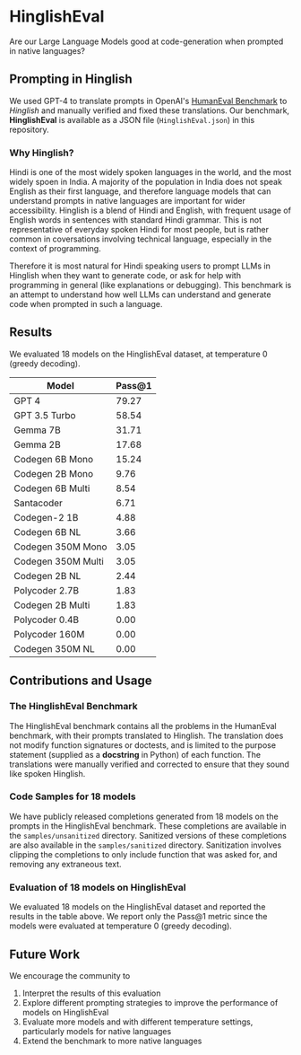 # HinglishEval
Are our Large Language Models good at code-generation when prompted in native languages?

## Prompting in Hinglish
We used GPT-4 to translate prompts in OpenAI's [HumanEval Benchmark](https://github.com/openai/human-eval) to _Hinglish_ and manually verified and fixed these translations. Our benchmark, __HinglishEval__ is available as a JSON file (`HinglishEval.json`) in this repository.

### Why Hinglish?
Hindi is one of the most widely spoken languages in the world, and the most widely spoen in India. A majority of the population in India does not speak English as their first language, and therefore language models that can understand prompts in native languages are important for wider accessibility. Hinglish is a blend of Hindi and English, with frequent usage of English words in sentences with standard Hindi grammar. This is not representative of everyday spoken Hindi for most people, but is rather common in coversations involving technical language, especially in the context of programming.

Therefore it is most natural for Hindi speaking users to prompt LLMs in Hinglish when they want to generate code, or ask for help with programming in general (like explanations or debugging). This benchmark is an attempt to understand how well LLMs can understand and generate code when prompted in such a language.

## Results
We evaluated 18 models on the HinglishEval dataset, at temperature 0 (greedy decoding).

| Model | Pass@1 | 
| --- | --- |
| GPT 4 | 79.27 |
| GPT 3.5 Turbo | 58.54 |
| Gemma 7B | 31.71 |
| Gemma 2B | 17.68 |
| Codegen 6B Mono | 15.24 |
| Codegen 2B Mono | 9.76 |
| Codegen 6B Multi | 8.54 |
| Santacoder | 6.71 |
| Codegen-2 1B | 4.88 |
| Codegen 6B NL | 3.66 |
| Codegen 350M Mono | 3.05 |
| Codegen 350M Multi | 3.05 |
| Codegen 2B NL | 2.44 |
| Polycoder 2.7B | 1.83 |
| Codegen 2B Multi | 1.83 |
| Polycoder 0.4B | 0.00 |
| Polycoder 160M | 0.00 |
| Codegen 350M NL | 0.00 |

## Contributions and Usage

### The HinglishEval Benchmark
The HinglishEval benchmark contains all the problems in the HumanEval benchmark, with their prompts translated to Hinglish. The translation does not modify function signatures or doctests, and is limited to the purpose statement (supplied as a __docstring__ in Python) of each function. The translations were manually verified and corrected to ensure that they sound like spoken Hinglish.

### Code Samples for 18 models
We have publicly released completions generated from 18 models on the prompts in the HinglishEval benchmark. These completions are available in the `samples/unsanitized` directory. Sanitized versions of these completions are also available in the `samples/sanitized` directory. Sanitization involves clipping the completions to only include function that was asked for, and removing any extraneous text.

### Evaluation of 18 models on HinglishEval
We evaluated 18 models on the HinglishEval dataset and reported the results in the table above. We report only the Pass@1 metric since the models were evaluated at temperature 0 (greedy decoding). 

## Future Work
We encourage the community to
1. Interpret the results of this evaluation
2. Explore different prompting strategies to improve the performance of models on HinglishEval
3. Evaluate more models and with different temperature settings, particularly models for native languages
4. Extend the benchmark to more native languages
